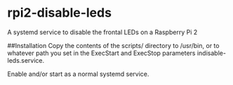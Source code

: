 # rpi2-disable-leds
A systemd service to disable the frontal LEDs on a Raspberry Pi 2

##Installation
Copy the contents of the scripts/ directory to /usr/bin, or to whatever path you set in the ExecStart and ExecStop parameters indisable-leds.service.

Enable and/or start as a normal systemd service.
